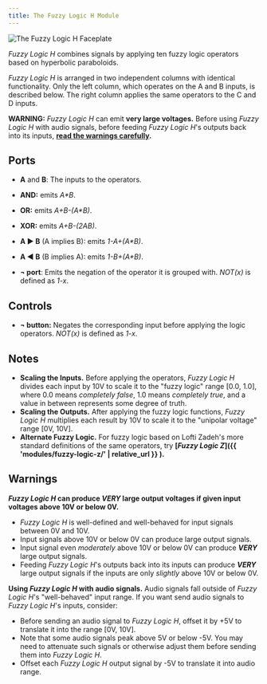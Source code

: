 ```yaml
---
title: The Fuzzy Logic H Module
---
```

<img class="faceplate" src="fuzzy-logic-h.svg" alt="The Fuzzy Logic H Faceplate" />

_Fuzzy Logic H_ combines signals by applying ten fuzzy logic operators
based on hyperbolic paraboloids.

_Fuzzy Logic H_ is arranged in two independent columns
with identical functionality.
Only the left column, which operates on the A and B inputs, is described below.
The right column applies the same operators to the C and D inputs.

**WARNING:**
_Fuzzy Logic H_
can emit **very large voltages.**
Before using _Fuzzy Logic H_
with audio signals,
before feeding _Fuzzy Logic H_'s outputs
back into its inputs,
**[read the warnings carefully](#warnings).**

## Ports
- **A** and **B**:
    The inputs to the operators.

- **AND:**
  emits _A*B_.

- **OR:**
  emits _A+B-(A*B)_.

- **XOR:**
  emits _A+B-(2*A*B)_.

- **A &#x25b6; B** (A implies B):
  emits _1-A+(A*B)_.

- **A &#x25c0; B** (B implies A):
  emits _1-B+(A*B)_.

- **¬ port**:
  Emits the negation of the operator it is grouped with.
  _NOT(x)_ is defined as _1-x_.

## Controls
- **¬ button:**
  Negates the corresponding input
  before applying the logic operators.
  _NOT(x)_ is defined as _1-x_.

## Notes
- **Scaling the Inputs.**
  Before applying the operators,
  _Fuzzy Logic H_ divides each input by 10V
  to scale it to the "fuzzy logic" range \[0.0, 1.0\],
  where 0.0 means _completely false_,
  1.0 means _completely true_,
  and a value in between
  represents some degree of truth.
- **Scaling the Outputs.**
  After applying the fuzzy logic functions,
  _Fuzzy Logic H_ multiplies each result by 10V
  to scale it to the "unipolar voltage" range \[0V, 10V\].
- **Alternate Fuzzy Logic.**
  For fuzzy logic based on Lofti Zadeh's more standard definitions of the same operators,
  try **[_Fuzzy Logic Z_]({{ 'modules/fuzzy-logic-z/'  | relative_url }} ).**
  
  
## Warnings

**_Fuzzy Logic H_ can produce _VERY_ large output voltages
if given input voltages above 10V or below 0V.**

- _Fuzzy Logic H_
  is well-defined and well-behaved for input signals
  between 0V and 10V.
- Input signals above 10V or below 0V
  can produce large output signals.
- Input signal even _moderately_ above 10V or below 0V
  can produce ***VERY*** large output signals.
- Feeding _Fuzzy Logic H_'s outputs
  back into its inputs
  can produce ***VERY*** large output signals
  if the inputs are only _slightly_
  above 10V or below 0V. 

**Using _Fuzzy Logic H_ with audio signals.**
Audio signals fall outside of _Fuzzy Logic H_'s
"well-behaved" input range.
If you want send audio signals to _Fuzzy Logic H_'s inputs,
consider:
- Before sending an audio signal to _Fuzzy Logic H_,
  offset it by +5V
  to translate it into the range \[0V, 10V\].
- Note that some audio signals peak above 5V or below -5V.
  You may need to attenuate such signals
  or otherwise adjust them
  before sending them into _Fuzzy Logic H_.
- Offset each _Fuzzy Logic H_ output signal by -5V
  to translate it into audio range. 
